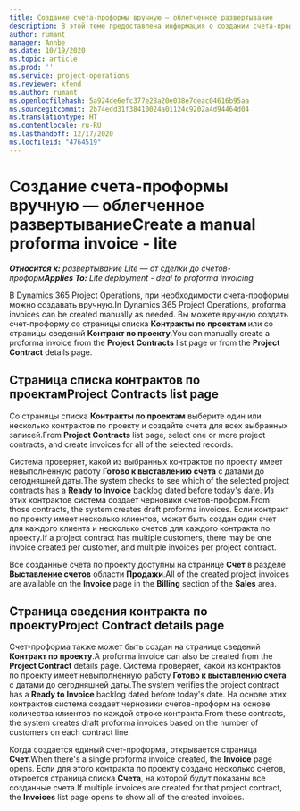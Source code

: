```yaml
---
title: Создание счета-проформы вручную — облегченное развертывание
description: В этой теме предоставлена информация о создании счета-проформы вручную в Project Operations.
author: rumant
manager: Annbe
ms.date: 10/19/2020
ms.topic: article
ms.prod: ''
ms.service: project-operations
ms.reviewer: kfend
ms.author: rumant
ms.openlocfilehash: 5a924de6efc377e28a20e038e7deac04616b95aa
ms.sourcegitcommit: 2b74edd31f38410024a01124c9202a4d94464d04
ms.translationtype: HT
ms.contentlocale: ru-RU
ms.lasthandoff: 12/17/2020
ms.locfileid: "4764519"
---
```

# <a name="create-a-manual-proforma-invoice---lite"></a><span data-ttu-id="e5ba0-103">Создание счета-проформы вручную — облегченное развертывание</span><span class="sxs-lookup"><span data-stu-id="e5ba0-103">Create a manual proforma invoice - lite</span></span>

<span data-ttu-id="e5ba0-104">_**Относится к:** развертывание Lite — от сделки до счетов-проформ_</span><span class="sxs-lookup"><span data-stu-id="e5ba0-104">_**Applies To:** Lite deployment - deal to proforma invoicing_</span></span>

<span data-ttu-id="e5ba0-105">В Dynamics 365 Project Operations, при необходимости счета-проформы можно создавать вручную.</span><span class="sxs-lookup"><span data-stu-id="e5ba0-105">In Dynamics 365 Project Operations, proforma invoices can be created manually as needed.</span></span> <span data-ttu-id="e5ba0-106">Вы можете вручную создать счет-проформу со страницы списка **Контракты по проектам** или со страницы сведений **Контракт по проекту**.</span><span class="sxs-lookup"><span data-stu-id="e5ba0-106">You can manually create a proforma invoice from the **Project Contracts** list page or from the **Project Contract** details page.</span></span>

##  <a name="project-contracts-list-page"></a><span data-ttu-id="e5ba0-107">Страница списка контрактов по проектам</span><span class="sxs-lookup"><span data-stu-id="e5ba0-107">Project Contracts list page</span></span>

<span data-ttu-id="e5ba0-108">Со страницы списка **Контракты по проектам** выберите один или несколько контрактов по проекту и создайте счета для всех выбранных записей.</span><span class="sxs-lookup"><span data-stu-id="e5ba0-108">From **Project Contracts** list page, select one or more project contracts, and create invoices for all of the selected records.</span></span>

<span data-ttu-id="e5ba0-109">Система проверяет, какой из выбранных контрактов по проекту имеет невыполненную работу **Готово к выставлению счета** с датами до сегодняшней даты.</span><span class="sxs-lookup"><span data-stu-id="e5ba0-109">The system checks to see which of the selected project contracts has a **Ready to Invoice** backlog dated before today's date.</span></span> <span data-ttu-id="e5ba0-110">Из этих контрактов система создает черновики счетов-проформ.</span><span class="sxs-lookup"><span data-stu-id="e5ba0-110">From those contracts, the system creates draft proforma invoices.</span></span> <span data-ttu-id="e5ba0-111">Если контракт по проекту имеет несколько клиентов, может быть создан один счет для каждого клиента и несколько счетов для каждого контракта по проекту.</span><span class="sxs-lookup"><span data-stu-id="e5ba0-111">If a project contract has multiple customers, there may be one invoice created per customer, and multiple invoices per project contract.</span></span>

<span data-ttu-id="e5ba0-112">Все созданные счета по проекту доступны на странице **Счет** в разделе **Выставление счетов** области **Продажи**.</span><span class="sxs-lookup"><span data-stu-id="e5ba0-112">All of the created project invoices are available on the **Invoice** page in the **Billing** section of the **Sales** area.</span></span>

## <a name="project-contract-details-page"></a><span data-ttu-id="e5ba0-113">Страница сведения контракта по проекту</span><span class="sxs-lookup"><span data-stu-id="e5ba0-113">Project Contract details page</span></span>

<span data-ttu-id="e5ba0-114">Счет-проформа также может быть создан на странице сведений **Контракт по проекту**.</span><span class="sxs-lookup"><span data-stu-id="e5ba0-114">A proforma invoice can also be created from the **Project Contract** details page.</span></span> <span data-ttu-id="e5ba0-115">Система проверяет, какой из контрактов по проекту имеет невыполненную работу **Готово к выставлению счета** с датами до сегодняшней даты.</span><span class="sxs-lookup"><span data-stu-id="e5ba0-115">The system verifies the project contract has a **Ready to Invoice** backlog dated before today's date.</span></span> <span data-ttu-id="e5ba0-116">На основе этих контрактов система создает черновики счетов-проформ на основе количества клиентов по каждой строке контракта.</span><span class="sxs-lookup"><span data-stu-id="e5ba0-116">From these contracts, the system creates draft proforma invoices based on the number of customers on each contract line.</span></span>

<span data-ttu-id="e5ba0-117">Когда создается единый счет-проформа, открывается страница **Счет**.</span><span class="sxs-lookup"><span data-stu-id="e5ba0-117">When there's a single proforma invoice created, the **Invoice** page opens.</span></span> <span data-ttu-id="e5ba0-118">Если для этого контракта по проекту создано несколько счетов, откроется страница списка **Счета**, на которой будут показаны все созданные счета.</span><span class="sxs-lookup"><span data-stu-id="e5ba0-118">If multiple invoices are created for that project contract, the **Invoices** list page opens to show all of the created invoices.</span></span>
